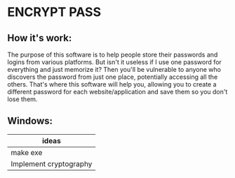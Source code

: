 # ENCRYPT PASS
<div>
  
## How it's work:
  The purpose of this software is to help people store their passwords and logins from various platforms.
  But isn't it useless if I use one password for everything and just memorize it?
  Then you'll be vulnerable to anyone who discovers the password from just one place, potentially accessing all the others.
  That's where this software will help you, allowing you to create a different password for each website/application and save them so you don't lose them.
<div>

## Windows:



| ideas |
|----------|
|        make exe        |
| Implement cryptography |
